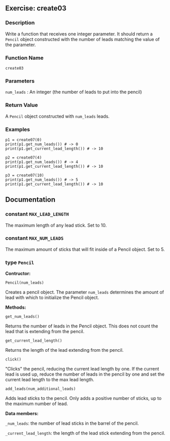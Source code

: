 Exercise: create03
----------------------

### Description

Write a function that receives one integer parameter. It should return a
`Pencil` object constructed with the number of leads matching the value of the
parameter.

### Function Name

`create03`

### Parameters

`num_leads` : An integer (the number of leads to put into the pencil)

### Return Value

A `Pencil` object constructed with `num_leads` leads.

### Examples

    p1 = create07(0)
    print(p1.get_num_leads()) # -> 0
    print(p1.get_current_lead_length()) # -> 10

    p2 = create07(4)
    print(p1.get_num_leads()) # -> 4
    print(p1.get_current_lead_length()) # -> 10

    p3 = create07(10)
    print(p1.get_num_leads()) # -> 5
    print(p1.get_current_lead_length()) # -> 10

## Documentation

### constant `MAX_LEAD_LENGTH`

The maximum length of any lead stick. Set to 10.

<p></p>

### constant `MAX_NUM_LEADS`

The maximum amount of sticks that will fit inside of a Pencil object. Set to 5.

<p></p>

### type `Pencil`

**Contructor:**

`Pencil(num_leads)`

Creates a pencil object. The parameter `num_leads` determines the amount of lead
with which to initialize the Pencil object.

**Methods:**

`get_num_leads()`

Returns the number of leads in the Pencil object. This does not count the lead
that is extending from the pencil.

`get_current_lead_length()`

Returns the length of the lead extending from the pencil.

`click()`

"Clicks" the pencil, reducing the current lead length by one. If the current
lead is used up, reduce the number of leads in the pencil by one and set the
current lead length to the max lead length.

`add_leads(num_additional_leads)`

Adds lead sticks to the pencil. Only adds a positive number of sticks, up to the
maximum number of lead.

**Data members:**

`_num_leads`: the number of lead sticks in the barrel of the pencil.

`_current_lead_length`: the length of the lead stick extending from the pencil.
